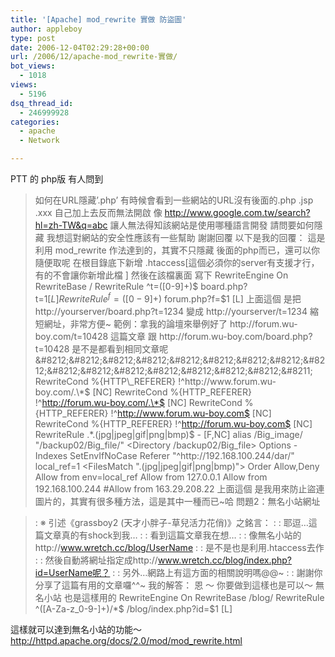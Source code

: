 ```yaml
---
title: '[Apache] mod_rewrite 實做 防盜圖'
author: appleboy
type: post
date: 2006-12-04T02:29:28+00:00
url: /2006/12/apache-mod_rewrite-實做/
bot_views:
  - 1018
views:
  - 5196
dsq_thread_id:
  - 246999928
categories:
  - apache
  - Network

---
```

PTT 的 php版 有人問到 

> 如何在URL隱藏&#8217;.php&#8217; 有時候會看到一些網站的URL沒有後面的.php .jsp .xxx 自己加上去反而無法開啟 像 http://www.google.com.tw/search?hl=zh-TW&q=abc 讓人無法得知該網站是使用哪種語言開發 請問要如何隱藏 我想這對網站的安全性應該有一些幫助 謝謝回覆 以下是我的回覆： 這是利用 mod_rewrite 作法達到的，其實不只隱藏 後面的php而已，還可以你隨便取呢 在根目錄底下新增 .htaccess[這個必須你的server有支援才行，有的不會讓你新增此檔 ] 然後在該檔裏面 寫下 <!--more--> RewriteEngine On RewriteBase / RewriteRule ^t=([0-9]+)$ board.php?t=$1 [L] RewriteRule ^f=([0-9]+)$ forum.php?f=$1 [L] 上面這個 是把 http://yourserver/board.php?t=1234 變成 http://yourserver/t=1234 縮短網址，非常方便~ 範例：拿我的論壇來舉例好了 http://forum.wu-boy.com/t=10428 這篇文章 跟 http://forum.wu-boy.com/board.php?t=10428 是不是都看到相同文章呢 &#8212;&#8212;&#8212;&#8212;&#8212;&#8212;&#8212;&#8212;&#8212;&#8212;&#8212;&#8212;&#8212;&#8212;&#8212;&#8212;&#8211; RewriteCond %{HTTP\_REFERER} !^http://www.forum.wu-boy.com/.\*$ [NC] RewriteCond %{HTTP\_REFERER} !^http://forum.wu-boy.com/.\*$ [NC] RewriteCond %{HTTP\_REFERER} !^http://www.forum.wu-boy.com$ [NC] RewriteCond %{HTTP\_REFERER} !^http://forum.wu-boy.com$ [NC] RewriteRule .*\.(jpg|jpeg|gif|png|bmp)$ - [F,NC] alias /Big\_image/ "/backup02/Big\_file/" <Directory /backup02/Big\_file> Options -Indexes SetEnvIfNoCase Referer "^http://192\.168\.100\.244/dar/" local\_ref=1 <FilesMatch "\.(jpg|jpeg|gif|png|bmp)"> Order Allow,Deny Allow from env=local_ref Allow from 127.0.0.1 Allow from 192.168.100.244 #Allow from 163.29.208.22 </FilesMatch> </Directory> 上面這個 是我用來防止盜連圖片的，其實有很多種方法，這是其中一種而已~哈 問題2：無名小站網址 

> : ※ 引述《grassboy2 (天才小胖子-草兒活力花俏)》之銘言： : : 耶逗…這篇文章真的有shock到我… : : 看到這篇文章我在想… : : 像無名小站的http://www.wretch.cc/blog/UserName : : 是不是也是利用.htaccess去作 : : 然後自動將網址指定成http://www.wretch.cc/blog/index.php?id=UserName呢？ : : 另外…網路上有這方面的相關說明嗎@@~ : : 謝謝你分享了這篇有用的文章囉^^~ 我的解答： 恩 ～ 你要做到這樣也是可以～ 無名小站 也是這樣用的 RewriteEngine On RewriteBase /blog/ RewriteRule ^([A-Za-z_0-9-]+)/*$ /blog/index.php?id=$1 [L]</blockquote> 這樣就可以達到無名小站的功能～ http://httpd.apache.org/docs/2.0/mod/mod_rewrite.html